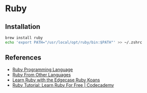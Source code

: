 # Ruby

## Installation

```bash
brew install ruby
echo 'export PATH="/usr/local/opt/ruby/bin:$PATH"' >> ~/.zshrc
```

## References

- [Ruby Programming Language](https://www.ruby-lang.org/en/)
- [Ruby From Other Languages](https://www.ruby-lang.org/en/documentation/ruby-from-other-languages/)
- [Learn Ruby with the Edgecase Ruby Koans](http://rubykoans.com/)
- [Ruby Tutorial: Learn Ruby For Free | Codecademy](https://www.codecademy.com/learn/learn-ruby)
